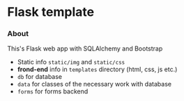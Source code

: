 # Flask template

### About
This's Flask web app with SQLAlchemy and Bootstrap

- Static info `static/img` and `static/css`
- **frond-end** info in `templates` directory (html, css, js etc.)
- `db` for database
- `data` for classes of the necessary work with database
- `forms` for forms backend

